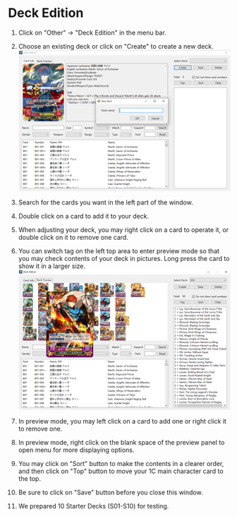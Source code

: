 # Deck Edition

1. Click on "Other" → "Deck Edition" in the menu bar.
 
2. Choose an existing deck or click on "Create" to create a new deck.
 ![](deck.png)

3. Search for the cards you want in the left part of the window.

4. Double click on a card to add it to your deck.

5. When adjusting your deck, you may right click on a card to operate it, or double click on it to remove one card.

6. You can switch tag on the left top area to enter preview mode so that you may check contents of your deck in pictures. Long press the card to show it in a larger size.  
![](deck2.png)

7. In preview mode, you may left click on a card to add one or right click it to remove one.

8. In preview mode, right click on the blank space of the preview panel to open menu for more displaying options.

9. You may click on "Sort" button to make the contents in a clearer order, and then click on "Top" button to move your 1C main character card to the top.

10. Be sure to click on "Save" button before you close this window.

11. We prepared 10 Starter Decks (S01-S10) for testing.
